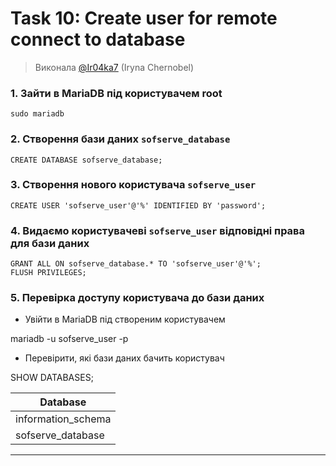 # Task 10: Create user for remote connect to database

> Виконала [@Ir04ka7](https://https:github.com/Ir04ka7) (Iryna Chernobel)


### 1. Зайти в MariaDB під користувачем root
```
sudo mariadb
```
### 2. Створення бази даних `sofserve_database`
```
CREATE DATABASE sofserve_database;

```
### 3. Створення нового користувача `sofserve_user`
```
CREATE USER 'sofserve_user'@'%' IDENTIFIED BY 'password';
```
### 4. Видаємо користувачеві `sofserve_user` відповідні права для бази даних
```
GRANT ALL ON sofserve_database.* TO 'sofserve_user'@'%';
FLUSH PRIVILEGES;
```
### 5. Перевірка доступу користувача до бази даних

- Увійти в MariaDB під створеним користувачем 

mariadb -u sofserve_user -p

- Перевірити, які бази даних бачить користувач


SHOW DATABASES;


| Database          |
| ----- |
| information_schema |
| sofserve_database |

---